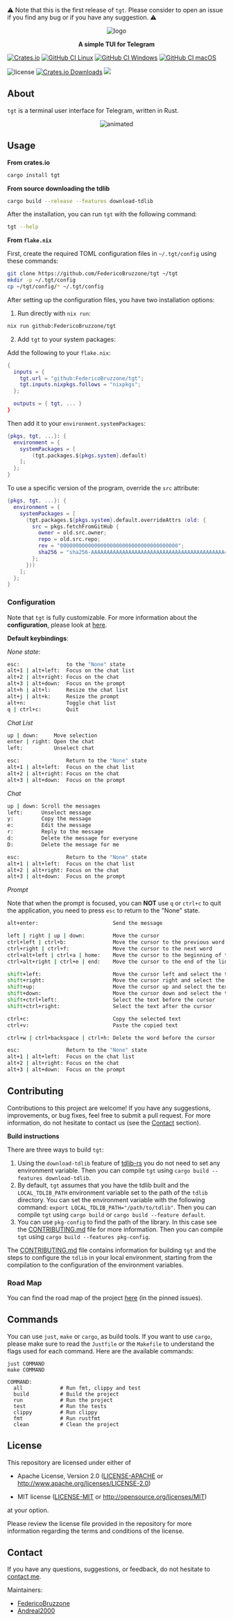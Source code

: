 [crates-io]: https://crates.io/crates/tgt
[crates-io-shield]: https://img.shields.io/crates/v/tgt
[github-ci-linux]: https://github.com/FedericoBruzzone/tgt/actions/workflows/ci-linux.yml
[github-ci-linux-shield]: https://github.com/FedericoBruzzone/tgt/actions/workflows/ci-linux.yml/badge.svg
[github-ci-windows]: https://github.com/FedericoBruzzone/tgt/actions/workflows/ci-windows.yml
[github-ci-windows-shield]: https://github.com/FedericoBruzzone/tgt/actions/workflows/ci-windows.yml/badge.svg
[github-ci-macos]: https://github.com/FedericoBruzzone/tgt/actions/workflows/ci-macos.yml
[github-ci-macos-shield]: https://github.com/FedericoBruzzone/tgt/actions/workflows/ci-macos.yml/badge.svg
[github-license-mit]: https://github.com/FedericoBruzzone/tgt/blob/main/LICENSE-MIT
[github-license-apache]: https://github.com/FedericoBruzzone/tgt/blob/main/LICENSE-APACHE
[github-license-shield]: https://img.shields.io/github/license/FedericoBruzzone/tgt
[total-lines]: https://github.com/FedericoBruzzone/tgt
[total-lines-shield]: https://tokei.rs/b1/github/FedericoBruzzone/tgt?type=Rust,Python
[creates-io-downloads]: https://crates.io/crates/tgt
[creates-io-downloads-shield]: https://img.shields.io/crates/d/tgt.svg

⚠️  Note that this is the first release of `tgt`. Please consider to open an issue if you find any bug or if you have any suggestion. ⚠️

<p align="center">
    <img src="https://github.com/FedericoBruzzone/tgt/raw/main/imgs/logo.png" alt="logo" />
</p>
<p align="center">
    <b>A simple TUI for Telegram</b>
</p>

[![Crates.io][crates-io-shield]][crates-io]
[![GitHub CI Linux][github-ci-linux-shield]][github-ci-linux]
[![GitHub CI Windows][github-ci-windows-shield]][github-ci-windows]
[![GitHub CI macOS][github-ci-macos-shield]][github-ci-macos]
<!-- [![GitHub License][github-license-shield]][github-license-apache] -->
![license](https://img.shields.io/crates/l/tgt)
[![Crates.io Downloads][creates-io-downloads-shield]][creates-io-downloads]
[![][total-lines-shield]][total-lines]

## About

`tgt` is a terminal user interface for Telegram, written in Rust.

<p align="center">
  <img src="./imgs/example_movie.gif" alt="animated" />
</p>

<!-- <p align="center"> -->
<!--     <img src="https://github.com/FedericoBruzzone/tgt/raw/main/imgs/example.png" alt="example"/> -->
<!-- </p> -->

## Usage

**From crates.io**

```bash
cargo install tgt
```

**From source downloading the tdlib**

```bash
cargo build --release --features download-tdlib
```

After the installation, you can run `tgt` with the following command:

```bash
tgt --help
```

**From `flake.nix`**

First, create the required TOML configuration files in `~/.tgt/config` using these commands:

```bash
git clone https://github.com/FedericoBruzzone/tgt ~/tgt
mkdir -p ~/.tgt/config
cp ~/tgt/config/* ~/.tgt/config
```

After setting up the configuration files, you have two installation options:

1. Run directly with `nix run`:

```bash
nix run github:FedericoBruzzone/tgt
```

2. Add `tgt` to your system packages:

Add the following to your `flake.nix`:

```nix
{
  inputs = {
    tgt.url = "github:FedericoBruzzone/tgt";
    tgt.inputs.nixpkgs.follows = "nixpkgs";
  };

  outputs = { tgt, ... }
}
```

Then add it to your `environment.systemPackages`:

```nix
{pkgs, tgt, ...}: {
  environment = {
    systemPackages = [
        (tgt.packages.${pkgs.system}.default)
    ];
  };
}
```

To use a specific version of the program, override the `src` attribute:

```nix
{pkgs, tgt, ...}: {
  environment = {
    systemPackages = [
      (tgt.packages.${pkgs.system}.default.overrideAttrs (old: {
        src = pkgs.fetchFromGitHub {
          owner = old.src.owner;
          repo = old.src.repo;
          rev = "00000000000000000000000000000000000000";
          sha256 = "sha256-AAAAAAAAAAAAAAAAAAAAAAAAAAAAAAAAAAAAAAAAAAA=";
        };
      }))
    ];
  };
}
```

### Configuration

Note that `tgt` is fully customizable. For more information about the **configuration**, please look at [here](https://github.com/FedericoBruzzone/tgt/tree/main/docs/configuration).

**Default keybindings**:

*None state*:

```bash
esc:               to the "None" state
alt+1 | alt+left:  Focus on the chat list
alt+2 | alt+right: Focus on the chat
alt+3 | alt+down:  Focus on the prompt
alt+h | alt+l:     Resize the chat list
alt+j | alt+k:     Resize the prompt
alt+n:             Toggle chat list
q | ctrl+c:        Quit
```

*Chat List*

```bash
up | down:     Move selection
enter | right: Open the chat
left:          Unselect chat

esc:               Return to the "None" state
alt+1 | alt+left:  Focus on the chat list
alt+2 | alt+right: Focus on the chat
alt+3 | alt+down:  Focus on the prompt
```

*Chat*

```bash
up | down: Scroll the messages
left:      Unselect message
y:         Copy the message
e:         Edit the message
r:         Reply to the message
d:         Delete the message for everyone
D:         Delete the message for me

esc:               Return to the "None" state
alt+1 | alt+left:  Focus on the chat list
alt+2 | alt+right: Focus on the chat
alt+3 | alt+down:  Focus on the prompt
```

*Prompt*

Note that when the prompt is focused, you can **NOT** use `q` or `ctrl+c` to quit the application, you need to press `esc` to return to the "None" state.

```bash
alt+enter:                        Send the message

left | right | up | down:         Move the cursor
ctrl+left | ctrl+b:               Move the cursor to the previous word
ctrl+right | ctrl+f:              Move the cursor to the next word
ctrl+alt+left | ctrl+a | home:    Move the cursor to the beginning of the line (also ctrl+left+b | shift+super+left | shift+super+b)
ctrl+alt+right | ctrl+e | end:    Move the cursor to the end of the line (also ctrl+right+f | shift+super+right | shift+super+f)

shift+left:                       Move the cursor left and select the text
shift+right:                      Move the cursor right and select the text
shift+up:                         Move the cursor up and select the text
shift+down:                       Move the cursor down and select the text
shift+ctrl+left:                  Select the text before the cursor
shift+ctrl+right:                 Select the text after the cursor

ctrl+c:                           Copy the selected text
ctrl+v:                           Paste the copied text

ctrl+w | ctrl+backspace | ctrl+h: Delete the word before the cursor

esc:               Return to the "None" state
alt+1 | alt+left:  Focus on the chat list
alt+2 | alt+right: Focus on the chat
alt+3 | alt+down:  Focus on the prompt
```

## Contributing

Contributions to this project are welcome! If you have any suggestions, improvements, or bug fixes, feel free to submit a pull request.
For more information, do not hesitate to contact us (see the [Contact](#contact) section).

**Build instructions**

There are three ways to build `tgt`:

1. Using the `download-tdlib` feature of [tdlib-rs](https://github.com/FedericoBruzzone/tdlib-rs) you do not need to set any environment variable. Then you can compile `tgt` using `cargo build --features download-tdlib`.
2. By default, `tgt` assumes that you have the tdlib built and the `LOCAL_TDLIB_PATH` environment variable set to the path of the `tdlib` directory. You can set the environment variable with the following command: `export LOCAL_TDLIB_PATH="/path/to/tdlib"`. Then you can compile `tgt` using `cargo build` or `cargo build --feature default`.
3. You can use `pkg-config` to find the path of the library. In this case see the [CONTRIBUTING.md](https://github.com/FedericoBruzzone/tgt/blob/main/CONTRIBUTING.md) file for more information. Then you can compile `tgt` using `cargo build --features pkg-config`.


The [CONTRIBUTING.md](https://github.com/FedericoBruzzone/tgt/blob/main/CONTRIBUTING.md) file contains information for building `tgt` and the steps to configure the `tdlib` in your local environment, starting from the compilation to the configuration of the environment variables.

### Road Map

You can find the road map of the project [here](https://github.com/FedericoBruzzone/tgt/issues/37) (in the pinned issues).

## Commands

You can use `just`, `make` or `cargo`,  as build tools.
If you want to use `cargo`, please make sure to read the `Justfile` or the `Makefile` to understand the flags used for each command.
Here are the available commands:

```text
just COMMAND
make COMMAND

COMMAND:
  all            # Run fmt, clippy and test
  build          # Build the project
  run            # Run the project
  test           # Run the tests
  clippy         # Run clippy
  fmt            # Run rustfmt
  clean          # Clean the project
```

## License

This repository are licensed under either of

* Apache License, Version 2.0 ([LICENSE-APACHE][github-license-apache] or http://www.apache.org/licenses/LICENSE-2.0)

* MIT license ([LICENSE-MIT][github-license-mit] or http://opensource.org/licenses/MIT)

at your option.

Please review the license file provided in the repository for more information regarding the terms and conditions of the license.

## Contact

If you have any questions, suggestions, or feedback, do not hesitate to [contact me](https://federicobruzzone.github.io/).

Maintainers:
  - [FedericoBruzzone](https://github.com/FedericoBruzzone)
  - [Andreal2000](https://github.com/Andreal2000)

<!-- [docs-rs]: https://docs.rs/tgt -->
<!-- [docs-rs-shield]: https://docs.rs/tgt/badge.svg -->
<!-- [![Docs.rs][docs-rs-shield]][docs-rs] -->
